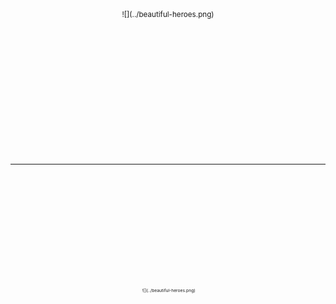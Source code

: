 <div align=center>
  <img width=100% height=200 src="../empty.gif">
  <sup>![](../beautiful-heroes.png)
  <sup><sup><img width=100% height=200 src="../empty.gif">

---

<div align=center>
  <img width=0 height=200 src="../empty.gif">
  <sup>![](../beautiful-heroes.png)
